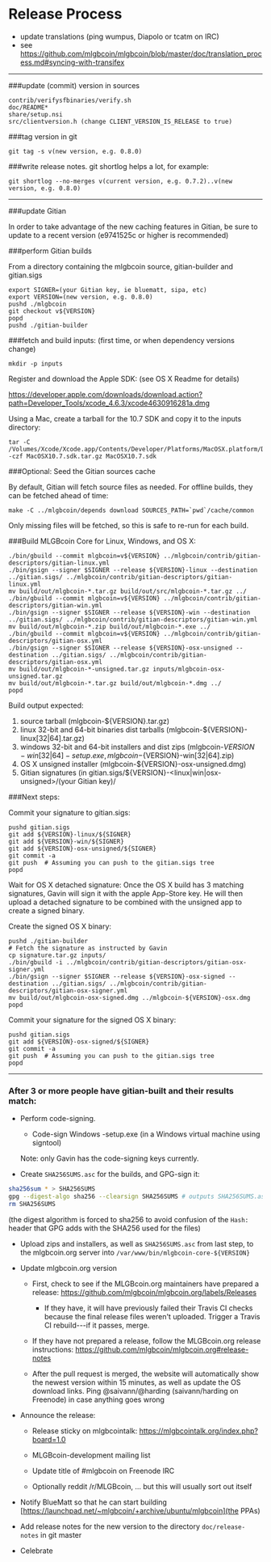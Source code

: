 Release Process
====================

* update translations (ping wumpus, Diapolo or tcatm on IRC)
* see https://github.com/mlgbcoin/mlgbcoin/blob/master/doc/translation_process.md#syncing-with-transifex

* * *

###update (commit) version in sources

	contrib/verifysfbinaries/verify.sh
	doc/README*
	share/setup.nsi
	src/clientversion.h (change CLIENT_VERSION_IS_RELEASE to true)

###tag version in git

	git tag -s v(new version, e.g. 0.8.0)

###write release notes. git shortlog helps a lot, for example:

	git shortlog --no-merges v(current version, e.g. 0.7.2)..v(new version, e.g. 0.8.0)

* * *

###update Gitian

 In order to take advantage of the new caching features in Gitian, be sure to update to a recent version (e9741525c or higher is recommended)

###perform Gitian builds

 From a directory containing the mlgbcoin source, gitian-builder and gitian.sigs
  
    export SIGNER=(your Gitian key, ie bluematt, sipa, etc)
	export VERSION=(new version, e.g. 0.8.0)
	pushd ./mlgbcoin
	git checkout v${VERSION}
	popd
	pushd ./gitian-builder

###fetch and build inputs: (first time, or when dependency versions change)

	mkdir -p inputs

 Register and download the Apple SDK: (see OS X Readme for details)

 https://developer.apple.com/downloads/download.action?path=Developer_Tools/xcode_4.6.3/xcode4630916281a.dmg

 Using a Mac, create a tarball for the 10.7 SDK and copy it to the inputs directory:

	tar -C /Volumes/Xcode/Xcode.app/Contents/Developer/Platforms/MacOSX.platform/Developer/SDKs/ -czf MacOSX10.7.sdk.tar.gz MacOSX10.7.sdk

###Optional: Seed the Gitian sources cache

  By default, Gitian will fetch source files as needed. For offline builds, they can be fetched ahead of time:

	make -C ../mlgbcoin/depends download SOURCES_PATH=`pwd`/cache/common

  Only missing files will be fetched, so this is safe to re-run for each build.

###Build MLGBcoin Core for Linux, Windows, and OS X:

	./bin/gbuild --commit mlgbcoin=v${VERSION} ../mlgbcoin/contrib/gitian-descriptors/gitian-linux.yml
	./bin/gsign --signer $SIGNER --release ${VERSION}-linux --destination ../gitian.sigs/ ../mlgbcoin/contrib/gitian-descriptors/gitian-linux.yml
	mv build/out/mlgbcoin-*.tar.gz build/out/src/mlgbcoin-*.tar.gz ../
	./bin/gbuild --commit mlgbcoin=v${VERSION} ../mlgbcoin/contrib/gitian-descriptors/gitian-win.yml
	./bin/gsign --signer $SIGNER --release ${VERSION}-win --destination ../gitian.sigs/ ../mlgbcoin/contrib/gitian-descriptors/gitian-win.yml
	mv build/out/mlgbcoin-*.zip build/out/mlgbcoin-*.exe ../
	./bin/gbuild --commit mlgbcoin=v${VERSION} ../mlgbcoin/contrib/gitian-descriptors/gitian-osx.yml
	./bin/gsign --signer $SIGNER --release ${VERSION}-osx-unsigned --destination ../gitian.sigs/ ../mlgbcoin/contrib/gitian-descriptors/gitian-osx.yml
	mv build/out/mlgbcoin-*-unsigned.tar.gz inputs/mlgbcoin-osx-unsigned.tar.gz
	mv build/out/mlgbcoin-*.tar.gz build/out/mlgbcoin-*.dmg ../
	popd
  Build output expected:

  1. source tarball (mlgbcoin-${VERSION}.tar.gz)
  2. linux 32-bit and 64-bit binaries dist tarballs (mlgbcoin-${VERSION}-linux[32|64].tar.gz)
  3. windows 32-bit and 64-bit installers and dist zips (mlgbcoin-${VERSION}-win[32|64]-setup.exe, mlgbcoin-${VERSION}-win[32|64].zip)
  4. OS X unsigned installer (mlgbcoin-${VERSION}-osx-unsigned.dmg)
  5. Gitian signatures (in gitian.sigs/${VERSION}-<linux|win|osx-unsigned>/(your Gitian key)/

###Next steps:

Commit your signature to gitian.sigs:

	pushd gitian.sigs
	git add ${VERSION}-linux/${SIGNER}
	git add ${VERSION}-win/${SIGNER}
	git add ${VERSION}-osx-unsigned/${SIGNER}
	git commit -a
	git push  # Assuming you can push to the gitian.sigs tree
	popd

  Wait for OS X detached signature:
	Once the OS X build has 3 matching signatures, Gavin will sign it with the apple App-Store key.
	He will then upload a detached signature to be combined with the unsigned app to create a signed binary.

  Create the signed OS X binary:

	pushd ./gitian-builder
	# Fetch the signature as instructed by Gavin
	cp signature.tar.gz inputs/
	./bin/gbuild -i ../mlgbcoin/contrib/gitian-descriptors/gitian-osx-signer.yml
	./bin/gsign --signer $SIGNER --release ${VERSION}-osx-signed --destination ../gitian.sigs/ ../mlgbcoin/contrib/gitian-descriptors/gitian-osx-signer.yml
	mv build/out/mlgbcoin-osx-signed.dmg ../mlgbcoin-${VERSION}-osx.dmg
	popd

Commit your signature for the signed OS X binary:

	pushd gitian.sigs
	git add ${VERSION}-osx-signed/${SIGNER}
	git commit -a
	git push  # Assuming you can push to the gitian.sigs tree
	popd

-------------------------------------------------------------------------

### After 3 or more people have gitian-built and their results match:

- Perform code-signing.

    - Code-sign Windows -setup.exe (in a Windows virtual machine using signtool)

  Note: only Gavin has the code-signing keys currently.

- Create `SHA256SUMS.asc` for the builds, and GPG-sign it:
```bash
sha256sum * > SHA256SUMS
gpg --digest-algo sha256 --clearsign SHA256SUMS # outputs SHA256SUMS.asc
rm SHA256SUMS
```
(the digest algorithm is forced to sha256 to avoid confusion of the `Hash:` header that GPG adds with the SHA256 used for the files)

- Upload zips and installers, as well as `SHA256SUMS.asc` from last step, to the mlgbcoin.org server
  into `/var/www/bin/mlgbcoin-core-${VERSION}`

- Update mlgbcoin.org version

  - First, check to see if the MLGBcoin.org maintainers have prepared a
    release: https://github.com/mlgbcoin/mlgbcoin.org/labels/Releases

      - If they have, it will have previously failed their Travis CI
        checks because the final release files weren't uploaded.
        Trigger a Travis CI rebuild---if it passes, merge.

  - If they have not prepared a release, follow the MLGBcoin.org release
    instructions: https://github.com/mlgbcoin/mlgbcoin.org#release-notes

  - After the pull request is merged, the website will automatically show the newest version within 15 minutes, as well
    as update the OS download links. Ping @saivann/@harding (saivann/harding on Freenode) in case anything goes wrong

- Announce the release:

  - Release sticky on mlgbcointalk: https://mlgbcointalk.org/index.php?board=1.0

  - MLGBcoin-development mailing list

  - Update title of #mlgbcoin on Freenode IRC

  - Optionally reddit /r/MLGBcoin, ... but this will usually sort out itself

- Notify BlueMatt so that he can start building [https://launchpad.net/~mlgbcoin/+archive/ubuntu/mlgbcoin](the PPAs)

- Add release notes for the new version to the directory `doc/release-notes` in git master

- Celebrate 
